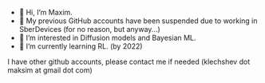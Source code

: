 - 👋 Hi, I’m Maxim.
- 🤡 My previous GitHub accounts have been suspended due to working in SberDevices (for no reason, but anyway...)
- 👀 I’m interested in Diffusion models and Bayesian ML.
- 🌱 I’m currently learning RL. (by 2022)

I have other github accounts, please contact me if needed (klechshev dot maksim at gmail dot com)

<!---
koshaki/koshaki is a ✨ special ✨ repository because its `README.md` (this file) appears on your GitHub profile.
You can click the Preview link to take a look at your changes.
--->
